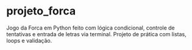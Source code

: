 # projeto_forca
Jogo da Forca em Python feito com lógica condicional, controle de tentativas e entrada de letras via terminal. Projeto de prática com listas, loops e validação.
